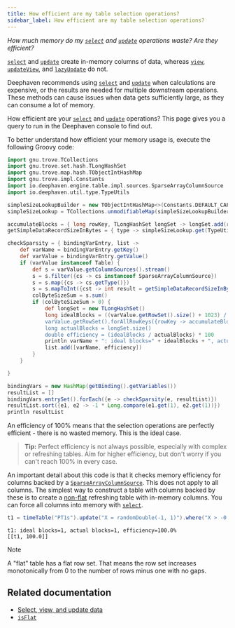 ```yaml
---
title: How efficient are my table selection operations?
sidebar_label: How efficient are my table selection operations?
---
```


_How much memory do my [`select`](../table-operations/select/select.md) and [`update`](../table-operations/select/update.md) operations waste? Are they efficient?_

[`select`](../table-operations/select/select.md) and [`update`](../table-operations/select/update.md) create in-memory columns of data, whereas [`view`](../table-operations/select/view.md), [`updateView`](../table-operations/select/update-view.md), and [`lazyUpdate`](../table-operations/select/lazy-update.md) do not.

Deephaven recommends using [`select`](../table-operations/select/select.md) and [`update`](../table-operations/select/update.md) when calculations are expensive, or the results are needed for multiple downstream operations. These methods can cause issues when data gets sufficiently large, as they can consume a lot of memory.

How efficient are your [`select`](../table-operations/select/select.md) and [`update`](../table-operations/select/update.md) operations? This page gives you a query to run in the Deephaven console to find out.

To better understand how efficient your memory usage is, execute the following Groovy code:

```groovy skip-test
import gnu.trove.TCollections
import gnu.trove.set.hash.TLongHashSet
import gnu.trove.map.hash.TObjectIntHashMap
import gnu.trove.impl.Constants
import io.deephaven.engine.table.impl.sources.SparseArrayColumnSource
import io.deephaven.util.type.TypeUtils

simpleSizeLookupBuilder = new TObjectIntHashMap<>(Constants.DEFAULT_CAPACITY, Constants.DEFAULT_LOAD_FACTOR, 0)
simpleSizeLookup = TCollections.unmodifiableMap(simpleSizeLookupBuilder)

accumulateBlocks = { long rowKey, TLongHashSet longSet -> longSet.add(rowKey >> 10) }
getSimpleDataRecordSizeInBytes = { type -> simpleSizeLookup.get(TypeUtils.getBoxedType(type)) }

checkSparsity = { bindingVarEntry, list ->
    def varName = bindingVarEntry.getKey()
    def varValue = bindingVarEntry.getValue()
    if (varValue instanceof Table) {
        def s = varValue.getColumnSources().stream()
        s = s.filter({cs -> cs instanceof SparseArrayColumnSource})
        s = s.map({cs -> cs.getType()})
        s = s.mapToInt({cst -> int result = getSimpleDataRecordSizeInBytes(cst); return result == 0 ? 8 : result; })
        colByteSizeSum = s.sum()
        if (colByteSizeSum > 0) {
            def longSet = new TLongHashSet()
            long idealBlocks = ((varValue.getRowSet().size() + 1023) / 1024)
            varValue.getRowSet().forAllRowKeys({rowKey -> accumulateBlocks(rowKey, longSet)})
            long actualBlocks = longSet.size()
            double efficiency = (idealBlocks / actualBlocks) * 100
            println varName + ": ideal blocks=" + idealBlocks + ", actual blocks=" + actualBlocks + ", efficiency=" + efficiency + "%"
            list.add([varName, efficiency])
        }
    }

}

bindingVars = new HashMap(getBinding().getVariables())
resultList = []
bindingVars.entrySet().forEach({e -> checkSparsity(e, resultList)})
resultList.sort({e1, e2 -> -1 * Long.compare(e1.get(1), e2.get(1))})
println resultList
```

An efficiency of 100% means that the selection operations are perfectly efficient - there is no wasted memory. This is the ideal case.

> **Tip:** Perfect efficiency is not always possible, especially with complex or refreshing tables. Aim for higher efficiency, but don't worry if you can't reach 100% in every case.

An important detail about this code is that it checks memory efficiency for columns backed by a [`SparseArrayColumnSource`](https://docs.deephaven.io/core/javadoc/io/deephaven/engine/table/impl/sources/SparseArrayColumnSource.html). This does not apply to all columns. The simplest way to construct a table with columns backed by these is to create a [non-flat](../table-operations/metadata/isFlat.md) refreshing table with in-memory columns. You can force all columns into memory with [`select`](../table-operations/select/select.md).

```groovy ticking-table order=null
t1 = timeTable("PT1s").update("X = randomDouble(-1, 1)").where("X > -0.75")
```

```text
t1: ideal blocks=1, actual blocks=1, efficiency=100.0%
[[t1, 100.0]]
```

> [!NOTE]
> A "flat" table has a flat row set. That means the row set increases monotonically from 0 to the number of rows minus one with no gaps.

## Related documentation

- [Select, view, and update data](../../how-to-guides/use-select-view-update.md)
- [`isFlat`](../table-operations/metadata/isFlat.md)
